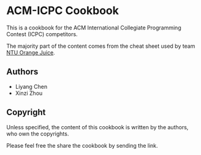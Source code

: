 # ACM-ICPC Cookbook

This is a cookbook for the ACM International Collegiate Programming Contest (ICPC) competitors.

The majority part of the content comes from the cheat sheet used by team [NTU Orange Juice][ntu-orange-juice].

## Authors

* Liyang Chen
* Xinzi Zhou

## Copyright

Unless specified, the content of this cookbook is written by the authors, who own the copyrights.

Please feel free the share the cookbook by sending the link.

[ntu-orange-juice]: https://github.com/ntuorangejuice/cheat-sheet